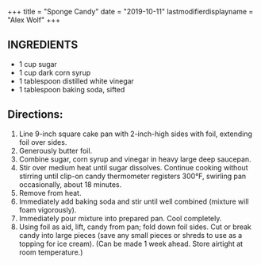 +++
title = "Sponge Candy"
date = "2019-10-11"
lastmodifierdisplayname = "Alex Wolf"
+++

## INGREDIENTS

* 1 cup sugar
* 1 cup dark corn syrup
* 1 tablespoon distilled white vinegar
* 1 tablespoon baking soda, sifted

## Directions: 

1.	Line 9-inch square cake pan with 2-inch-high sides with foil, extending foil over sides. 
1. Generously butter foil. 
1. Combine sugar, corn syrup and vinegar in heavy large deep saucepan. 
1. Stir over medium heat until sugar dissolves. Continue cooking without stirring until clip-on candy thermometer registers 300°F, swirling pan occasionally, about 18 minutes. 
1. Remove from heat. 
1. Immediately add baking soda and stir until well combined (mixture will foam vigorously). 
1. Immediately pour mixture into prepared pan. Cool completely.
1.	Using foil as aid, lift, candy from pan; fold down foil sides. Cut or break candy into large pieces (save any small pieces or shreds to use as a topping for ice cream). (Can be made 1 week ahead. Store airtight at room temperature.)
